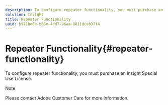 ```yaml
---
description: To configure repeater functionality, you must purchase an Insight Special Use License.
solution: Insight
title: Repeater Functionality
uuid: b971be6e-b88e-4bd7-96aa-8811dceb37f4
---
```


# Repeater Functionality{#repeater-functionality}

To configure repeater functionality, you must purchase an Insight Special Use License.

>[!NOTE]
>
>Please contact Adobe Customer Care for more information.

